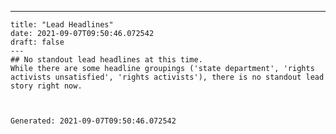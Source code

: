 ---
    title: "Lead Headlines"
    date: 2021-09-07T09:50:46.072542
    draft: false
    ---
    ## No standout lead headlines at this time.
    While there are some headline groupings ('state department', 'rights activists unsatisfied', 'rights activists'), there is no standout lead story right now.



    Generated: 2021-09-07T09:50:46.072542